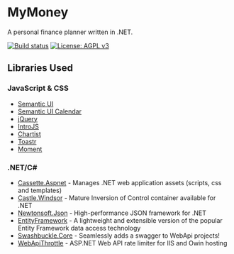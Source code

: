 # MyMoney
A personal finance planner written in .NET.

[![Build status](https://ci.appveyor.com/api/projects/status/1f8dil59itpavc5d?svg=true)](https://ci.appveyor.com/project/davidsbond/mymoney)
[![License: AGPL v3](https://img.shields.io/badge/License-AGPL%20v3-brightgreen.svg)](http://www.gnu.org/licenses/agpl-3.0)

## Libraries Used
### JavaScript & CSS
- [Semantic UI](https://github.com/semantic-org/semantic-ui/)
- [Semantic UI Calendar](https://github.com/mdehoog/Semantic-UI-Calendar)
- [jQuery](https://github.com/jquery/jquery)
- [IntroJS](https://github.com/usablica/intro.js/)
- [Chartist](https://github.com/gionkunz/chartist-js)
- [Toastr](https://github.com/CodeSeven/toastr)
- [Moment](https://github.com/moment/moment/)

### .NET/C# #
- [Cassette.Aspnet](https://github.com/andrewdavey/cassette) - Manages .NET web application assets (scripts, css and templates) 
- [Castle.Windsor](https://github.com/castleproject/Windsor) - Mature Inversion of Control container available for .NET
- [Newtonsoft.Json](https://github.com/JamesNK/Newtonsoft.Json) - High-performance JSON framework for .NET 
- [EntityFramework](https://github.com/aspnet/EntityFramework) - A lightweight and extensible version of the popular Entity Framework data access technology
- [Swashbuckle.Core](https://github.com/domaindrivendev/Swashbuckle) - Seamlessly adds a swagger to WebApi projects!
- [WebApiThrottle](https://github.com/stefanprodan/WebApiThrottle) - ASP.NET Web API rate limiter for IIS and Owin hosting
